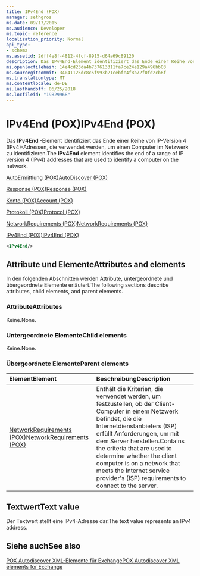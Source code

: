 ```yaml
---
title: IPv4End (POX)
manager: sethgros
ms.date: 09/17/2015
ms.audience: Developer
ms.topic: reference
localization_priority: Normal
api_type:
- schema
ms.assetid: 2dff4e8f-4812-4fcf-8915-d64a69c89120
description: Das IPv4End-Element identifiziert das Ende einer Reihe von IP-Version 4 (IPv4)-Adressen, die verwendet werden, um einen Computer im Netzwerk zu identifizieren.
ms.openlocfilehash: 14e4cd23da4b737613311fa7ce24e129a496bb03
ms.sourcegitcommit: 34041125dc8c5f993b21cebfc4f8b72f0fd2cb6f
ms.translationtype: MT
ms.contentlocale: de-DE
ms.lasthandoff: 06/25/2018
ms.locfileid: "19829968"
---
```

# <a name="ipv4end-pox"></a><span data-ttu-id="7bc32-103">IPv4End (POX)</span><span class="sxs-lookup"><span data-stu-id="7bc32-103">IPv4End (POX)</span></span>

<span data-ttu-id="7bc32-104">Das **IPv4End** -Element identifiziert das Ende einer Reihe von IP-Version 4 (IPv4)-Adressen, die verwendet werden, um einen Computer im Netzwerk zu identifizieren.</span><span class="sxs-lookup"><span data-stu-id="7bc32-104">The **IPv4End** element identifies the end of a range of IP version 4 (IPv4) addresses that are used to identify a computer on the network.</span></span> 
  
[<span data-ttu-id="7bc32-105">AutoErmittlung (POX)</span><span class="sxs-lookup"><span data-stu-id="7bc32-105">AutoDiscover (POX)</span></span>](autodiscover-pox.md)
  
[<span data-ttu-id="7bc32-106">Response (POX)</span><span class="sxs-lookup"><span data-stu-id="7bc32-106">Response (POX)</span></span>](response-pox.md)
  
[<span data-ttu-id="7bc32-107">Konto (POX)</span><span class="sxs-lookup"><span data-stu-id="7bc32-107">Account (POX)</span></span>](account-pox.md)
  
[<span data-ttu-id="7bc32-108">Protokoll (POX)</span><span class="sxs-lookup"><span data-stu-id="7bc32-108">Protocol (POX)</span></span>](protocol-pox.md)
  
[<span data-ttu-id="7bc32-109">NetworkRequirements (POX)</span><span class="sxs-lookup"><span data-stu-id="7bc32-109">NetworkRequirements (POX)</span></span>](networkrequirements-pox.md)
  
[<span data-ttu-id="7bc32-110">IPv4End (POX)</span><span class="sxs-lookup"><span data-stu-id="7bc32-110">IPv4End (POX)</span></span>](ipv4end-pox.md)
  
```xml
<IPv4End/>
```

## <a name="attributes-and-elements"></a><span data-ttu-id="7bc32-111">Attribute und Elemente</span><span class="sxs-lookup"><span data-stu-id="7bc32-111">Attributes and elements</span></span>

<span data-ttu-id="7bc32-112">In den folgenden Abschnitten werden Attribute, untergeordnete und übergeordnete Elemente erläutert.</span><span class="sxs-lookup"><span data-stu-id="7bc32-112">The following sections describe attributes, child elements, and parent elements.</span></span>
  
### <a name="attributes"></a><span data-ttu-id="7bc32-113">Attribute</span><span class="sxs-lookup"><span data-stu-id="7bc32-113">Attributes</span></span>

<span data-ttu-id="7bc32-114">Keine.</span><span class="sxs-lookup"><span data-stu-id="7bc32-114">None.</span></span>
  
### <a name="child-elements"></a><span data-ttu-id="7bc32-115">Untergeordnete Elemente</span><span class="sxs-lookup"><span data-stu-id="7bc32-115">Child elements</span></span>

<span data-ttu-id="7bc32-116">Keine.</span><span class="sxs-lookup"><span data-stu-id="7bc32-116">None.</span></span>
  
### <a name="parent-elements"></a><span data-ttu-id="7bc32-117">Übergeordnete Elemente</span><span class="sxs-lookup"><span data-stu-id="7bc32-117">Parent elements</span></span>

|<span data-ttu-id="7bc32-118">**Element**</span><span class="sxs-lookup"><span data-stu-id="7bc32-118">**Element**</span></span>|<span data-ttu-id="7bc32-119">**Beschreibung**</span><span class="sxs-lookup"><span data-stu-id="7bc32-119">**Description**</span></span>|
|:-----|:-----|
|[<span data-ttu-id="7bc32-120">NetworkRequirements (POX)</span><span class="sxs-lookup"><span data-stu-id="7bc32-120">NetworkRequirements (POX)</span></span>](networkrequirements-pox.md) <br/> |<span data-ttu-id="7bc32-121">Enthält die Kriterien, die verwendet werden, um festzustellen, ob der Client-Computer in einem Netzwerk befindet, die die Internetdienstanbieters (ISP) erfüllt Anforderungen, um mit dem Server herstellen.</span><span class="sxs-lookup"><span data-stu-id="7bc32-121">Contains the criteria that are used to determine whether the client computer is on a network that meets the Internet service provider's (ISP) requirements to connect to the server.</span></span>  <br/> |
   
## <a name="text-value"></a><span data-ttu-id="7bc32-122">Textwert</span><span class="sxs-lookup"><span data-stu-id="7bc32-122">Text value</span></span>

<span data-ttu-id="7bc32-123">Der Textwert stellt eine IPv4-Adresse dar.</span><span class="sxs-lookup"><span data-stu-id="7bc32-123">The text value represents an IPv4 address.</span></span>
  
## <a name="see-also"></a><span data-ttu-id="7bc32-124">Siehe auch</span><span class="sxs-lookup"><span data-stu-id="7bc32-124">See also</span></span>



[<span data-ttu-id="7bc32-125">POX Autodiscover XML-Elemente für Exchange</span><span class="sxs-lookup"><span data-stu-id="7bc32-125">POX Autodiscover XML elements for Exchange</span></span>](pox-autodiscover-xml-elements-for-exchange.md)

